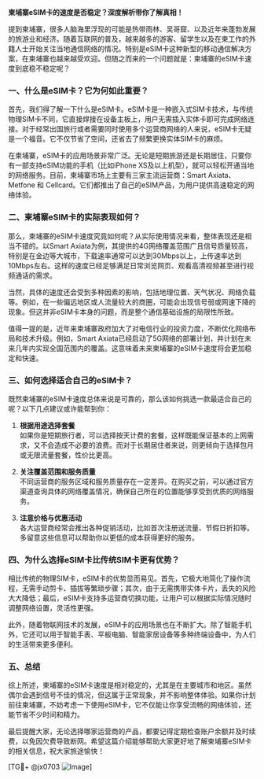 **柬埔寨eSIM卡的速度是否稳定？深度解析带你了解真相！**

提到柬埔寨，很多人脑海里浮现的可能是热带雨林、吴哥窟、以及近年来蓬勃发展的旅游业和经济。随着互联网的普及，越来越多的游客、留学生以及在柬工作的外籍人士开始关注当地通信网络的情况。特别是eSIM卡这种新型的移动通信解决方案，在柬埔寨也越来越受欢迎。但随之而来的一个问题就是：柬埔寨的eSIM卡速度到底稳不稳定呢？

### 一、什么是eSIM卡？它为何如此重要？

首先，我们得了解一下什么是eSIM卡。eSIM卡是一种嵌入式SIM卡技术，与传统物理SIM卡不同，它直接焊接在设备主板上，用户无需插入实体卡即可完成网络连接。对于经常出国旅行或者需要同时使用多个运营商网络的人来说，eSIM卡无疑是一个福音。它不仅节省了空间，还省去了频繁更换实体SIM卡的麻烦。

在柬埔寨，eSIM卡的应用场景非常广泛。无论是短期旅游还是长期居住，只要你有一部支持eSIM功能的手机（比如iPhone XS及以上机型），就可以轻松开通当地的网络服务。目前，柬埔寨市场上主要有三家主流运营商：Smart Axiata、Metfone 和 Cellcard。它们都推出了自己的eSIM产品，为用户提供高速稳定的网络体验。

### 二、柬埔寨eSIM卡的实际表现如何？

那么，柬埔寨的eSIM卡速度究竟如何呢？从实际使用情况来看，整体表现还是相当不错的。以Smart Axiata为例，其提供的4G网络覆盖范围广且信号质量较高，特别是在金边等大城市，下载速率通常可以达到30Mbps以上，上传速率达到10Mbps左右。这样的速度已经足够满足日常浏览网页、观看高清视频甚至进行视频通话的需求。

当然，具体的速度还会受到多种因素的影响，包括地理位置、天气状况、网络负载等。例如，在一些偏远地区或人流量较大的商圈，可能会出现信号弱或网速下降的现象。但这并非eSIM卡本身的问题，而是整个通信基础设施的局限性所致。

值得一提的是，近年来柬埔寨政府加大了对电信行业的投资力度，不断优化网络布局和技术升级。例如，Smart Axiata已经启动了5G网络的部署计划，并计划在未来几年内实现全国范围内的覆盖。这意味着未来柬埔寨的eSIM卡速度将会更加稳定和快速。

### 三、如何选择适合自己的eSIM卡？

既然柬埔寨的eSIM卡速度总体来说是可靠的，那么该如何挑选一款最适合自己的呢？以下几点建议或许能帮到你：

1. **根据用途选择套餐**  
   如果你是短期旅行者，可以选择按天计费的套餐，这样既能保证基本的上网需求，又不会造成不必要的浪费。而对于长期居住者来说，则更倾向于选择包月或无限流量套餐，性价比更高。

2. **关注覆盖范围和服务质量**  
   不同运营商的服务区域和服务质量存在一定差异。在购买之前，可以通过官方渠道查询具体的网络覆盖情况，确保自己所在的位置能够享受到优质的网络服务。

3. **注意价格与优惠活动**  
   各大运营商经常会推出各种促销活动，比如首次注册送流量、节假日折扣等。多留意这些信息可以帮助你以更低的成本获得更好的服务。

### 四、为什么选择eSIM卡比传统SIM卡更有优势？

相比传统的物理SIM卡，eSIM卡的优势显而易见。首先，它极大地简化了操作流程，无需手动剪卡、插拔等繁琐步骤；其次，由于无需携带实体卡片，丢失的风险大大降低；最后，eSIM卡支持多运营商切换功能，让用户可以根据实际情况随时调整网络设置，灵活性更强。

此外，随着物联网技术的发展，eSIM卡的应用场景也在不断扩大。除了智能手机外，它还可以用于智能手表、平板电脑、智能家居设备等多种终端设备中，为人们的生活带来更多便利。

### 五、总结

综上所述，柬埔寨的eSIM卡速度是相对稳定的，尤其是在主要城市和地区。虽然偶尔会遇到信号不佳的情况，但这属于正常现象，并不影响整体体验。如果你计划前往柬埔寨，不妨考虑一下使用eSIM卡，它不仅能让你享受流畅的网络体验，还能节省不少时间和精力。

最后提醒大家，无论选择哪家运营商的产品，都要记得定期检查账户余额并及时续费，以免因欠费导致断网。希望这篇介绍能够帮助大家更好地了解柬埔寨eSIM卡的相关信息，祝大家旅途愉快！

[TG💪+ @jx0703 ![Image](https://github.com/user-attachments/assets/dbca1d08-cadb-493c-b0ec-ad6f7a83f270)]